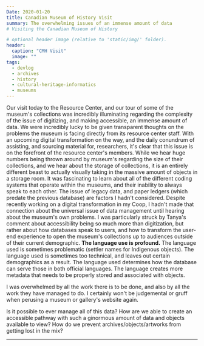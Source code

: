 ```yaml
--- 
Date: 2020-01-20
title: Canadian Museum of History Visit
summary: The overwhelming issues of an immense amount of data
# Visiting the Canadian Museum of History

# optional header image (relative to 'static/img/' folder).
header:
  caption: "CMH Visit"
  image: ""
tags:
  - devlog
  - archives
  - history
  - cultural-heritage-informatics
  - museums
---
```

    
Our visit today to the Resource Center, and our tour of some of the museum's collections was incredibly illuminating regarding
the complexity of the issue of digitizing, and making accessible, an immense amount of data. We were incredibly lucky to be 
given transparent thoughts on the problems the museum is facing directly from its resource center staff. With an upcoming 
digital transformation on the way, and the daily conundrum of assisting, and sourcing material for, researchers, it's clear 
that this issue is on the forefront of the resource center's members. While we hear huge numbers being thrown around by 
museum's regarding the size of their collections, and we hear about the storage of collections, it is an entirely different
beast to actually visually taking in the massive amount of objects in a storage room. It was fascinating to learn about all 
of the different coding systems that operate within the museums, and their inability to always speak to each other. The issue 
of legacy data, and paper ledgers (which predate the previous database) are factors I hadn't considered. Despite recently 
working on a digital transformation in my Coop, I hadn't made that connection about the universal issue of data management
until hearing about the museum's own problems. I was particularly struck by Tanya's comment about accessibility being so 
much more than digitization, but rather about how databases speak to users, and how to transform the user-end experience to
open the museum's collections up to audiences outside of their current demographic.
**The language use is profound.** 
The language used is sometimes problematic (settler names for Indigenous objects). 
The language used is sometimes too technical, and leaves out certain demographics as a result.
The language used determines how the database can serve those in both official languages.
The language creates more metadata that needs to be properly stored and associated with objects.

I was overwhelmed by all the work there is to be done, and also by all the work they have managed to do. I certainly won't
be judgemental or gruff when perusing a museum or gallery's website again.

Is it possible to ever manage all of this data? How are we able to create an accessible pathway with such a ginormous amount
of data and objects available to view? How do we prevent archives/objects/artworks from getting lost in the mix?

---
